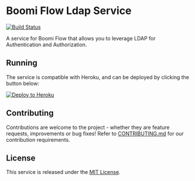 Boomi Flow Ldap Service
=======================

[![Build Status](https://travis-ci.org/manywho/service-okta.svg)](https://travis-ci.org/manywho/service-okta)

A service for Boomi Flow that allows you to leverage LDAP for Authentication and Authorization.

## Running

The service is compatible with Heroku, and can be deployed by clicking the button below:

[![Deploy to Heroku](https://www.herokucdn.com/deploy/button.svg)](https://heroku.com/deploy?template=https://github.com/boomiutils/service-ldap)

## Contributing

Contributions are welcome to the project - whether they are feature requests, improvements or bug fixes! Refer to 
[CONTRIBUTING.md](CONTRIBUTING.md) for our contribution requirements.

## License

This service is released under the [MIT License](https://opensource.org/licenses/MIT).